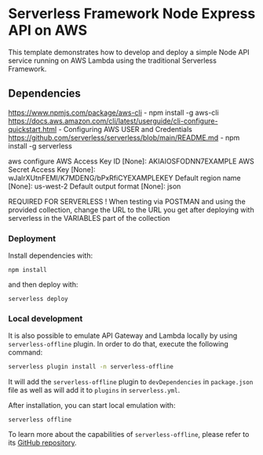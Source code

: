 

# Serverless Framework Node Express API on AWS

This template demonstrates how to develop and deploy a simple Node  API service running on AWS Lambda using the traditional Serverless Framework.


## Dependencies
https://www.npmjs.com/package/aws-cli - npm install -g aws-cli
https://docs.aws.amazon.com/cli/latest/userguide/cli-configure-quickstart.html - Configuring AWS USER and Credentials
https://github.com/serverless/serverless/blob/main/README.md - npm install -g serverless

aws configure
AWS Access Key ID [None]: AKIAIOSFODNN7EXAMPLE
AWS Secret Access Key [None]: wJalrXUtnFEMI/K7MDENG/bPxRfiCYEXAMPLEKEY
Default region name [None]: us-west-2
Default output format [None]: json

REQUIRED FOR SERVERLESS !
When testing via POSTMAN and using the provided collection, change the URL to the URL you get after deploying with serverless in the VARIABLES part of the collection

### Deployment

Install dependencies with:

```
npm install
```

and then deploy with:

```
serverless deploy
```


### Local development

It is also possible to emulate API Gateway and Lambda locally by using `serverless-offline` plugin. In order to do that, execute the following command:

```bash
serverless plugin install -n serverless-offline
```

It will add the `serverless-offline` plugin to `devDependencies` in `package.json` file as well as will add it to `plugins` in `serverless.yml`.

After installation, you can start local emulation with:

```
serverless offline
```

To learn more about the capabilities of `serverless-offline`, please refer to its [GitHub repository](https://github.com/dherault/serverless-offline).
